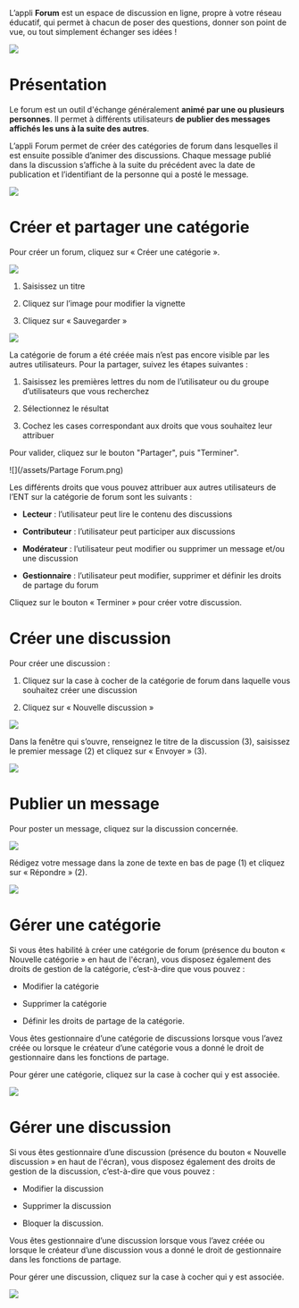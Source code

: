 L’appli **Forum** est un espace de discussion en ligne, propre à votre réseau éducatif, qui permet à chacun de poser des questions, donner son point de vue, ou tout simplement échanger ses idées !

![](../../wp-content/uploads/2015/03/CC-BY-NC-SA-3.0-FR-300x105.png)

Présentation
============

Le forum est un outil d'échange généralement **animé par une ou plusieurs personnes**. Il permet à différents utilisateurs **de publier des messages affichés les uns à la suite des autres**.

L’appli Forum permet de créer des catégories de forum dans lesquelles il est ensuite possible d’animer des discussions. Chaque message publié dans la discussion s’affiche à la suite du précédent avec la date de publication et l’identifiant de la personne qui a posté le message.

![](../../wp-content/uploads/2016/01/FORUM_Presentation.png)

Créer et partager une catégorie
===============================

Pour créer un forum, cliquez sur « Créer une catégorie ».

![](../../wp-content/uploads/2015/07/f12.png)

1.  Saisissez un titre

2.  Cliquez sur l’image pour modifier la vignette

3.  Cliquez sur « Sauvegarder »

![](../../wp-content/uploads/2015/07/a210.png)

La catégorie de forum a été créée mais n’est pas encore visible par les autres utilisateurs. Pour la partager, suivez les étapes suivantes :

1.  Saisissez les premières lettres du nom de l’utilisateur ou du groupe d’utilisateurs que vous recherchez

2.  Sélectionnez le résultat

3.  Cochez les cases correspondant aux droits que vous souhaitez leur attribuer

Pour valider, cliquez sur le bouton "Partager", puis "Terminer".

![](/assets/Partage Forum.png)

Les différents droits que vous pouvez attribuer aux autres utilisateurs de l’ENT sur la catégorie de forum sont les suivants :

-   **Lecteur** : l’utilisateur peut lire le contenu des discussions

-   **Contributeur** : l’utilisateur peut participer aux discussions

-   **Modérateur** : l’utilisateur peut modifier ou supprimer un message et/ou une discussion

-   **Gestionnaire** : l’utilisateur peut modifier, supprimer et définir les droits de partage du forum

Cliquez sur le bouton « Terminer » pour créer votre discussion.

Créer une discussion
====================

Pour créer une discussion :

1.  Cliquez sur la case à cocher de la catégorie de forum dans laquelle vous souhaitez créer une discussion

2.  Cliquez sur « Nouvelle discussion »

![](../../wp-content/uploads/2015/07/f21.png)

Dans la fenêtre qui s’ouvre, renseignez le titre de la discussion (3), saisissez le premier message (2) et cliquez sur « Envoyer » (3).

![](../../wp-content/uploads/2016/01/Créer-une-discussion1-1024x445.png)

Publier un message
==================

Pour poster un message, cliquez sur la discussion concernée.

![](../../wp-content/uploads/2015/07/f3.png)  

Rédigez votre message dans la zone de texte en bas de page (1) et cliquez sur « Répondre » (2).

![](../../wp-content/uploads/2015/07/f4.png)

Gérer une catégorie
===================

Si vous êtes habilité à créer une catégorie de forum (présence du bouton « Nouvelle catégorie » en haut de l'écran), vous disposez également des droits de gestion de la catégorie, c’est-à-dire que vous pouvez :

-   Modifier la catégorie

-   Supprimer la catégorie

-   Définir les droits de partage de la catégorie.

Vous êtes gestionnaire d’une catégorie de discussions lorsque vous l’avez créée ou lorsque le créateur d’une catégorie vous a donné le droit de gestionnaire dans les fonctions de partage.

Pour gérer une catégorie, cliquez sur la case à cocher qui y est associée.

![](../../wp-content/uploads/2016/04/forum.png)

Gérer une discussion
====================

Si vous êtes gestionnaire d’une discussion (présence du bouton « Nouvelle discussion » en haut de l'écran), vous disposez également des droits de gestion de la discussion, c’est-à-dire que vous pouvez :

-   Modifier la discussion

-   Supprimer la discussion

-   Bloquer la discussion.

Vous êtes gestionnaire d’une discussion lorsque vous l’avez créée ou lorsque le créateur d’une discussion vous a donné le droit de gestionnaire dans les fonctions de partage.

Pour gérer une discussion, cliquez sur la case à cocher qui y est associée.

![](../../wp-content/uploads/2015/07/f22.png)
